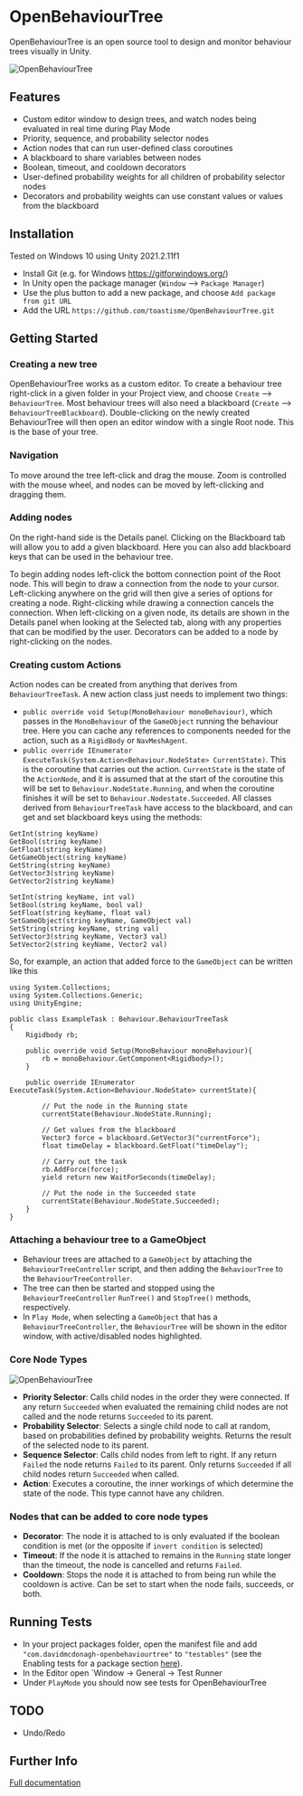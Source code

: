 # OpenBehaviourTree

OpenBehaviourTree is an open source tool to design and monitor behaviour trees visually in Unity. 

![OpenBehaviourTree](https://media.githubusercontent.com/media/toastisme/OpenBehaviourTree/main/Runtime/Resources/Screenshots/ExampleTree.PNG?token=AOQPGDSRNMAR3CIUOX5I4B3CDARAK)

## Features
- Custom editor window to design trees, and watch nodes being evaluated in real time during Play Mode
- Priority, sequence, and probability selector nodes
- Action nodes that can run user-defined class coroutines
- A blackboard to share variables between nodes
- Boolean, timeout, and cooldown decorators 
- User-defined probability weights for all children of probability selector nodes
- Decorators and probability weights can use constant values or values from the blackboard 

## Installation

Tested on Windows 10 using Unity 2021.2.11f1 
- Install Git (e.g. for Windows https://gitforwindows.org/)
- In Unity open the package manager (`Window` --> `Package Manager`)
- Use the plus button to add a new package, and choose `Add package from git URL`
- Add the URL `https://github.com/toastisme/OpenBehaviourTree.git`

## Getting Started

### Creating a new tree
OpenBehaviourTree works as a custom editor. To create a behaviour tree right-click in a given folder in your Project view, and choose `Create` --> `BehaviourTree`. 
Most behaviour trees will also need a blackboard (`Create` --> `BehaviourTreeBlackboard`).
Double-clicking on the newly created BehaviourTree will then open an editor window with a single Root node. This is the base of your tree. 

### Navigation

To move around the tree left-click and drag the mouse. Zoom is controlled with the mouse wheel, and nodes can be moved by left-clicking and dragging them.

### Adding nodes

On the right-hand side is the Details panel. Clicking on the Blackboard tab will allow you to add a given blackboard. Here you can also add blackboard keys that can be used in the behaviour tree.

To begin adding nodes left-click the bottom connection point of the Root node. This will begin to draw a connection from the node to your cursor. 
Left-clicking anywhere on the grid will then give a series of options for creating a node. Right-clicking while drawing a connection cancels the connection.
When left-clicking on a given node, its details are shown in the Details panel when looking at the Selected tab, along with any properties that can be modified by the user.
Decorators can be added to a node by right-clicking on the nodes.

### Creating custom Actions

Action nodes can be created from anything that derives from `BehaviourTreeTask`. A new action class just needs to implement two things:
- `public override void Setup(MonoBehaviour monoBehaviour)`, which passes in the `MonoBehaviour` of the `GameObject` running the behaviour tree. Here you can cache any references to components needed for the action, 
such as a `RigidBody` or `NavMeshAgent`.
- `public override IEnumerator ExecuteTask(System.Action<Behaviour.NodeState> CurrentState)`. This is the coroutine that carries out the action. `CurrentState` is the state 
of the `ActionNode`, and it is assumed that at the start of the coroutine this will be set to `Behaviour.NodeState.Running`, and when the coroutine finishes it will be set to
`Behaviour.Nodestate.Succeeded`. 
All classes derived from `BehaviourTreeTask` have access to the blackboard, and can get and set blackboard keys using the methods:

```
GetInt(string keyName)
GetBool(string keyName)
GetFloat(string keyName)
GetGameObject(string keyName)
GetString(string keyName)
GetVector3(string keyName)
GetVector2(string keyName)

SetInt(string keyName, int val)
SetBool(string keyName, bool val)
SetFloat(string keyName, float val)
SetGameObject(string keyName, GameObject val)
SetString(string keyName, string val)
SetVector3(string keyName, Vector3 val)
SetVector2(string keyName, Vector2 val)
```

So, for example, an action that added force to the `GameObject` can be written like this

```
using System.Collections;
using System.Collections.Generic;
using UnityEngine;

public class ExampleTask : Behaviour.BehaviourTreeTask
{
    Rigidbody rb;
    
    public override void Setup(MonoBehaviour monoBehaviour){
        rb = monoBehaviour.GetComponent<Rigidbody>();        
    }
    
    public override IEnumerator ExecuteTask(System.Action<Behaviour.NodeState> currentState){
    
        // Put the node in the Running state
        currentState(Behaviour.NodeState.Running);
        
        // Get values from the blackboard
        Vector3 force = blackboard.GetVector3("currentForce");
        float timeDelay = blackboard.GetFloat("timeDelay");
        
        // Carry out the task
        rb.AddForce(force);
        yield return new WaitForSeconds(timeDelay);
        
        // Put the node in the Succeeded state
        currentState(Behaviour.NodeState.Succeeded);
    }
}
```

### Attaching a behaviour tree to a GameObject
- Behaviour trees are attached to a `GameObject` by attaching the `BehaviourTreeController` script, and then adding the `BehaviourTree` to the `BehaviourTreeController`.
- The tree can then be started and stopped using the `BehaviourTreeController` `RunTree()` and `StopTree()` methods, respectively.
- In `Play Mode`, when selecting a `GameObject` that has a `BehaviourTreeController`, the `BehaviourTree` will be shown in the editor window, with active/disabled nodes highlighted.

### Core Node Types

![OpenBehaviourTree](https://media.githubusercontent.com/media/toastisme/OpenBehaviourTree/main/Runtime/Resources/Screenshots/NodeTypes.PNG?token=AOQPGDXCHQSWSHT5XVMS3I3CDARCW)

- **Priority Selector**: Calls child nodes in the order they were connected. If any return `Succeeded` when evaluated the remaining child nodes are not called and the node returns `Succeeded` to its parent.
- **Probability Selector**: Selects a single child node to call at random, based on probabilities defined by probability weights. Returns the result of the selected node to its parent.
- **Sequence Selector**: Calls child nodes from left to right. If any return `Failed` the node returns `Failed` to its parent. Only returns `Succeeded` if all child nodes return `Succeeded` when called.
- **Action**: Executes a coroutine, the inner workings of which determine the state of the node. This type cannot have any children.

### Nodes that can be added to core node types
- **Decorator**: The node it is attached to is only evaluated if the boolean condition is met (or the opposite if `invert condition` is selected)
- **Timeout**: If the node it is attached to remains in the `Running` state longer than the timeout, the node is cancelled and returns `Failed`.
- **Cooldown**: Stops the node it is attached to from being run while the cooldown is active. Can be set to start when the node fails, succeeds, or both.

## Running Tests
- In your project packages folder, open the manifest file and add `"com.davidmcdonagh-openbehaviourtree"` to `"testables"` (see the Enabling tests for a package section [here](https://docs.unity3d.com/Manual/cus-tests.html#tests)).
- In the Editor open `Window -> General -> Test Runner
- Under `PlayMode` you should now see tests for OpenBehaviourTree

## TODO
- Undo/Redo

## Further Info
[Full documentation](https://toastisme.github.io/OpenBehaviourTree/)

